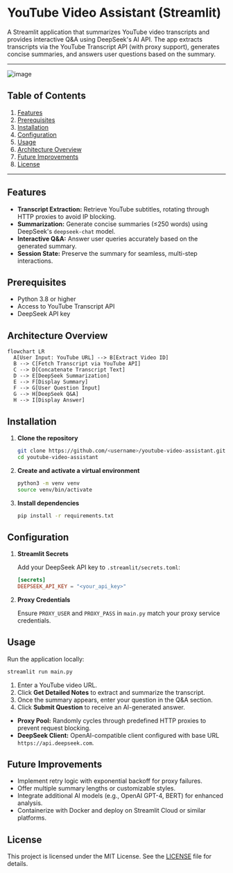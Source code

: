 # YouTube Video Assistant (Streamlit)

A Streamlit application that summarizes YouTube video transcripts and provides interactive Q&A using DeepSeek's AI API. The app extracts transcripts via the YouTube Transcript API (with proxy support), generates concise summaries, and answers user questions based on the summary.

---

![image](https://github.com/user-attachments/assets/cb61cd32-f449-4889-9187-652aa833c700)




## Table of Contents
1. [Features](#features)
2. [Prerequisites](#prerequisites)
3. [Installation](#installation)
4. [Configuration](#configuration)
5. [Usage](#usage)
6. [Architecture Overview](#architecture-overview)
7. [Future Improvements](#future-improvements)
8. [License](#license)

---

## Features

- **Transcript Extraction:** Retrieve YouTube subtitles, rotating through HTTP proxies to avoid IP blocking.
- **Summarization:** Generate concise summaries (≤250 words) using DeepSeek's `deepseek-chat` model.
- **Interactive Q&A:** Answer user queries accurately based on the generated summary.
- **Session State:** Preserve the summary for seamless, multi-step interactions.

## Prerequisites

- Python 3.8 or higher
- Access to YouTube Transcript API
- DeepSeek API key


## Architecture Overview

```mermaid
flowchart LR
  A[User Input: YouTube URL] --> B[Extract Video ID]
  B --> C[Fetch Transcript via YouTube API]
  C --> D[Concatenate Transcript Text]
  D --> E[DeepSeek Summarization]
  E --> F[Display Summary]
  F --> G[User Question Input]
  G --> H[DeepSeek Q&A]
  H --> I[Display Answer]
```
## Installation

1. **Clone the repository**

   ```bash
   git clone https://github.com/<username>/youtube-video-assistant.git
   cd youtube-video-assistant

2. **Create and activate a virtual environment**

   ```bash
   python3 -m venv venv
   source venv/bin/activate
   ```

3. **Install dependencies**

   ```bash
   pip install -r requirements.txt
   ```

## Configuration

1. **Streamlit Secrets**

   Add your DeepSeek API key to `.streamlit/secrets.toml`:

   ```toml
   [secrets]
   DEEPSEEK_API_KEY = "<your_api_key>"
   ```

2. **Proxy Credentials**

   Ensure `PROXY_USER` and `PROXY_PASS` in `main.py` match your proxy service credentials.

## Usage

Run the application locally:

```bash
streamlit run main.py
```

1. Enter a YouTube video URL.
2. Click **Get Detailed Notes** to extract and summarize the transcript.
3. Once the summary appears, enter your question in the Q\&A section.
4. Click **Submit Question** to receive an AI-generated answer.


* **Proxy Pool:** Randomly cycles through predefined HTTP proxies to prevent request blocking.
* **DeepSeek Client:** OpenAI-compatible client configured with base URL `https://api.deepseek.com`.

## Future Improvements

* Implement retry logic with exponential backoff for proxy failures.
* Offer multiple summary lengths or customizable styles.
* Integrate additional AI models (e.g., OpenAI GPT-4, BERT) for enhanced analysis.
* Containerize with Docker and deploy on Streamlit Cloud or similar platforms.

## License

This project is licensed under the MIT License. See the [LICENSE](LICENSE) file for details.

```
```
